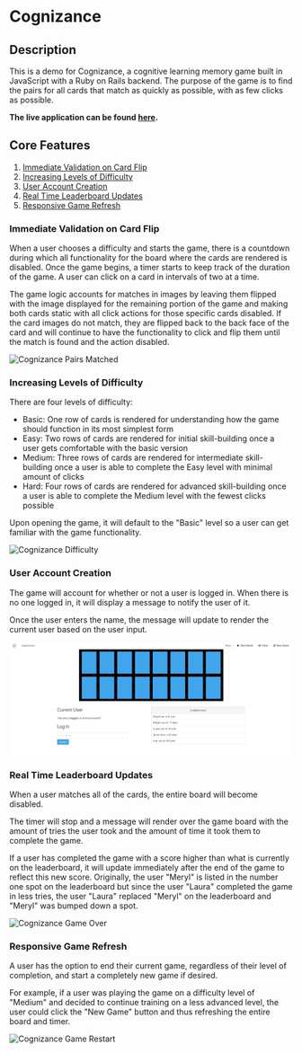 # Cognizance

## Description
This is a demo for Cognizance, a cognitive learning memory game built in JavaScript with a Ruby on Rails backend. The purpose of the game is to find the pairs for all cards that match as quickly as possible, with as few clicks as possible.

**The live application can be found [here](https://cognizance-game.herokuapp.com/).**

## Core Features
1. [Immediate Validation on Card Flip](#immediate-validation-on-card-flip)
2. [Increasing Levels of Difficulty](#increasing-levels-of-difficulty)
3. [User Account Creation](#user-account-creation)
4. [Real Time Leaderboard Updates](#real-time-leaderboard-updates)
5. [Responsive Game Refresh](#responsive-game-refresh)

### Immediate Validation on Card Flip
When a user chooses a difficulty and starts the game, there is a countdown during which all functionality for the board where the cards are rendered is disabled. Once the game begins, a timer starts to keep track of the duration of the game. A user can click on a card in intervals of two at a time.

The game logic accounts for matches in images by leaving them flipped with the image displayed for the remaining portion of the game and making both cards static with all click actions for those specific cards disabled. If the card images do not match, they are flipped back to the back face of the card and will continue to have the functionality to click and flip them until the match is found and the action disabled.

![Cognizance Pairs Matched](demo-gifs/game-matches.gif)

### Increasing Levels of Difficulty
There are four levels of difficulty:
  - Basic: One row of cards is rendered for understanding how the game should function in its most simplest form
  - Easy: Two rows of cards are rendered for initial skill-building once a user gets comfortable with the basic version
  - Medium: Three rows of cards are rendered for intermediate skill-building once a user is able to complete the Easy level with minimal amount of clicks
  - Hard: Four rows of cards are rendered for advanced skill-building once a user is able to complete the Medium level with the fewest clicks possible

Upon opening the game, it will default to the "Basic" level so a user can get familiar with the game functionality.

![Cognizance Difficulty](demo-gifs/game-difficulty.gif)

### User Account Creation
The game will account for whether or not a user is logged in. When there is no one logged in, it will display a message to notify the user of it.

Once the user enters the name, the message will update to render the current user based on the user input.

![Cognizance Login](demo-gifs/game-login.gif)

### Real Time Leaderboard Updates
When a user matches all of the cards, the entire board will become disabled.

The timer will stop and a message will render over the game board with the amount of tries the user took and the amount of time it took them to complete the game.

If a user has completed the game with a score higher than what is currently on the leaderboard, it will update immediately after the end of the game to reflect this new score. Originally, the user "Meryl" is listed in the number one spot on the leaderboard but since the user "Laura" completed the game in less tries, the user "Laura" replaced "Meryl" on the leaderboard and "Meryl" was bumped down a spot.

![Cognizance Game Over](demo-gifs/game-over.gif)

### Responsive Game Refresh
A user has the option to end their current game, regardless of their level of completion, and start a completely new game if desired.

For example, if a user was playing the game on a difficulty level of "Medium" and decided to continue training on a less advanced level, the user could click the "New Game" button and thus refreshing the entire board and timer.

![Cognizance Game Restart](demo-gifs/game-restart.gif)
